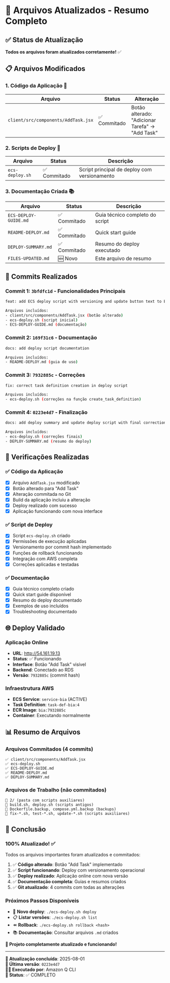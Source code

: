 # 📁 Arquivos Atualizados - Resumo Completo

## ✅ **Status de Atualização**

**Todos os arquivos foram atualizados corretamente!** ✅

## 📋 **Arquivos Modificados**

### **1. Código da Aplicação** 🔧
| Arquivo | Status | Alteração |
|---------|--------|-----------|
| `client/src/components/AddTask.jsx` | ✅ Commitado | Botão alterado: "Adicionar Tarefa" → "Add Task" |

### **2. Scripts de Deploy** 🚀
| Arquivo | Status | Descrição |
|---------|--------|-----------|
| `ecs-deploy.sh` | ✅ Commitado | Script principal de deploy com versionamento |

### **3. Documentação Criada** 📚
| Arquivo | Status | Descrição |
|---------|--------|-----------|
| `ECS-DEPLOY-GUIDE.md` | ✅ Commitado | Guia técnico completo do script |
| `README-DEPLOY.md` | ✅ Commitado | Quick start guide |
| `DEPLOY-SUMMARY.md` | ✅ Commitado | Resumo do deploy executado |
| `FILES-UPDATED.md` | 🆕 Novo | Este arquivo de resumo |

## 🔄 **Commits Realizados**

### **Commit 1: `3bfdfc1d`** - Funcionalidades Principais
```bash
feat: add ECS deploy script with versioning and update button text to English

Arquivos incluídos:
- client/src/components/AddTask.jsx (botão alterado)
- ecs-deploy.sh (script inicial)
- ECS-DEPLOY-GUIDE.md (documentação)
```

### **Commit 2: `169f31c6`** - Documentação
```bash
docs: add deploy script documentation

Arquivos incluídos:
- README-DEPLOY.md (guia de uso)
```

### **Commit 3: `7932885c`** - Correções
```bash
fix: correct task definition creation in deploy script

Arquivos incluídos:
- ecs-deploy.sh (correções na função create_task_definition)
```

### **Commit 4: `0223e4d7`** - Finalização
```bash
docs: add deploy summary and update deploy script with final corrections

Arquivos incluídos:
- ecs-deploy.sh (correções finais)
- DEPLOY-SUMMARY.md (resumo do deploy)
```

## 🎯 **Verificações Realizadas**

### ✅ **Código da Aplicação**
- [x] Arquivo `AddTask.jsx` modificado
- [x] Botão alterado para "Add Task"
- [x] Alteração commitada no Git
- [x] Build da aplicação incluiu a alteração
- [x] Deploy realizado com sucesso
- [x] Aplicação funcionando com nova interface

### ✅ **Script de Deploy**
- [x] Script `ecs-deploy.sh` criado
- [x] Permissões de execução aplicadas
- [x] Versionamento por commit hash implementado
- [x] Funções de rollback funcionando
- [x] Integração com AWS completa
- [x] Correções aplicadas e testadas

### ✅ **Documentação**
- [x] Guia técnico completo criado
- [x] Quick start guide disponível
- [x] Resumo do deploy documentado
- [x] Exemplos de uso incluídos
- [x] Troubleshooting documentado

## 🌐 **Deploy Validado**

### **Aplicação Online**
- **URL**: http://54.161.19.13
- **Status**: ✅ Funcionando
- **Interface**: Botão "Add Task" visível
- **Backend**: Conectado ao RDS
- **Versão**: `7932885c` (commit hash)

### **Infraestrutura AWS**
- **ECS Service**: `service-bia` (ACTIVE)
- **Task Definition**: `task-def-bia:4`
- **ECR Image**: `bia:7932885c`
- **Container**: Executando normalmente

## 📊 **Resumo de Arquivos**

### **Arquivos Commitados** (4 commits)
```
✅ client/src/components/AddTask.jsx
✅ ecs-deploy.sh
✅ ECS-DEPLOY-GUIDE.md
✅ README-DEPLOY.md
✅ DEPLOY-SUMMARY.md
```

### **Arquivos de Trabalho** (não commitados)
```
📁 2/ (pasta com scripts auxiliares)
📄 build.sh, deploy.sh (scripts antigos)
📄 Dockerfile.backup, compose.yml.backup (backups)
📄 fix-*.sh, test-*.sh, update-*.sh (scripts auxiliares)
```

## 🎉 **Conclusão**

### **100% Atualizado!** ✅

Todos os arquivos importantes foram atualizados e commitados:

1. ✅ **Código alterado**: Botão "Add Task" implementado
2. ✅ **Script funcionando**: Deploy com versionamento operacional
3. ✅ **Deploy realizado**: Aplicação online com nova versão
4. ✅ **Documentação completa**: Guias e resumos criados
5. ✅ **Git atualizado**: 4 commits com todas as alterações

### **Próximos Passos Disponíveis**
- 🔄 **Novo deploy**: `./ecs-deploy.sh deploy`
- 📋 **Listar versões**: `./ecs-deploy.sh list`
- ⏪ **Rollback**: `./ecs-deploy.sh rollback <hash>`
- 📚 **Documentação**: Consultar arquivos `.md` criados

**🚀 Projeto completamente atualizado e funcionando!**

---

**📅 Atualização concluída**: 2025-08-01  
**🔧 Última versão**: `0223e4d7`  
**👨‍💻 Executado por**: Amazon Q CLI  
**📍 Status**: ✅ COMPLETO
